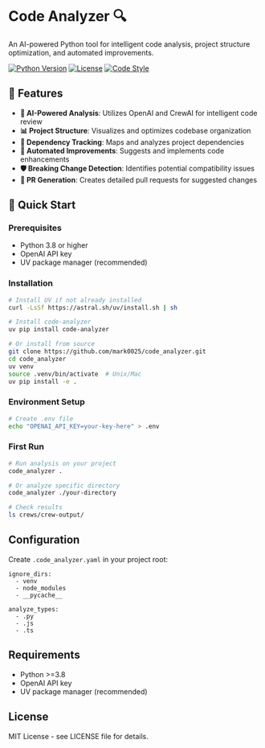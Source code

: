 # Code Analyzer 🔍

An AI-powered Python tool for intelligent code analysis, project structure optimization, and automated improvements.

[![Python Version](https://img.shields.io/badge/python-3.8%2B-blue.svg)](https://www.python.org/downloads/)
[![License](https://img.shields.io/badge/license-MIT-green.svg)](LICENSE)
[![Code Style](https://img.shields.io/badge/code%20style-black-000000.svg)](https://github.com/psf/black)

## 🌟 Features

- **🤖 AI-Powered Analysis**: Utilizes OpenAI and CrewAI for intelligent code review
- **📊 Project Structure**: Visualizes and optimizes codebase organization
- **🔄 Dependency Tracking**: Maps and analyzes project dependencies
- **🚀 Automated Improvements**: Suggests and implements code enhancements
- **🛡️ Breaking Change Detection**: Identifies potential compatibility issues
- **📝 PR Generation**: Creates detailed pull requests for suggested changes



## 🚀 Quick Start

### Prerequisites
- Python 3.8 or higher
- OpenAI API key
- UV package manager (recommended)

### Installation

```bash
# Install UV if not already installed
curl -LsSf https://astral.sh/uv/install.sh | sh

# Install code-analyzer
uv pip install code-analyzer

# Or install from source
git clone https://github.com/mark0025/code_analyzer.git
cd code_analyzer
uv venv
source .venv/bin/activate  # Unix/Mac
uv pip install -e .
```

### Environment Setup
```bash
# Create .env file
echo "OPENAI_API_KEY=your-key-here" > .env
```

### First Run
```bash
# Run analysis on your project
code_analyzer .

# Or analyze specific directory
code_analyzer ./your-directory

# Check results
ls crews/crew-output/
```

## Configuration

Create `.code_analyzer.yaml` in your project root:

    ignore_dirs:
      - venv
      - node_modules
      - __pycache__
    
    analyze_types:
      - .py
      - .js
      - .ts

## Requirements

- Python >=3.8
- OpenAI API key
- UV package manager (recommended)

## License

MIT License - see LICENSE file for details. 